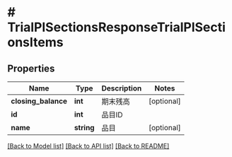 # # TrialPlSectionsResponseTrialPlSectionsItems

## Properties

Name | Type | Description | Notes
------------ | ------------- | ------------- | -------------
**closing_balance** | **int** | 期末残高 | [optional]
**id** | **int** | 品目ID |
**name** | **string** | 品目 | [optional]

[[Back to Model list]](../../README.md#models) [[Back to API list]](../../README.md#endpoints) [[Back to README]](../../README.md)
